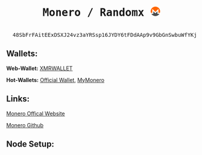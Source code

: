 <pre align="center">
  <h1><span>Monero / Randomx</span> <img src="img/monero-logo.png" alt="Logo" width="25" height="25"></h1>
  <h>48SbFrFAitEExDSXJ24vz3aYRSsp16JYDY6tFDdAAp9v9GbGnSwbuWfYKjdCpUcPheaepBwPqVYDoFUz6bvkgCN3CBGRBcF</h>
</pre>

## Wallets:

**Web-Wallet:** [XMRWALLET](https://www.xmrwallet.com/app.html#/dashboard.html)

**Hot-Wallets:** [Official Wallet](https://www.getmonero.org/downloads/), [MyMonero](https://mymonero.com/)


## Links:
[Monero Offical Website](https://kaspa.org/)

[Monero Github](https://github.com/kaspanet/kaspad)


## Node Setup:

